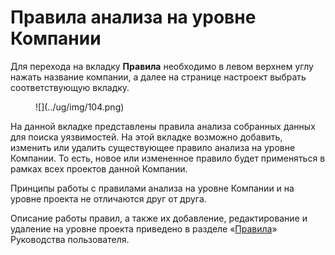 # Правила анализа на уровне Компании

Для перехода на вкладку **Правила** необходимо в левом верхнем углу нажать название компании, а далее на странице настроект выбрать соответствующую вкладку.

<figure markdown>
![](../ug/img/104.png)
</figure>

На данной вкладке представлены правила анализа собранных данных для поиска уязвимостей. На этой вкладке возможно добавить, изменить или удалить существующее правило анализа на уровне Компании. То есть, новое или измененное правило будет применяться в рамках всех проектов данной Компании.

Принципы работы с правилами анализа на уровне Компании и на уровне проекта не отличаются друг от друга. 

Описание работы правил, а также их добавление, редактирование и удаление на уровне проекта приведено в разделе «[Правила](../ug/pravila.md)» Руководства пользователя.